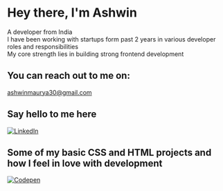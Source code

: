 # Hey there, I'm Ashwin
A developer from India<br>
I have been working with startups form past 2 years in various developer roles and responsibilities<br>
My core strength lies in building strong frontend development 

## You can reach out to me on:
ashwinmaurya30@gmail.com


## Say hello to me here
[![LinkedIn](https://img.shields.io/badge/LinkedIn-%230077B5.svg?logo=linkedin&logoColor=white)](https://linkedin.com/in/ashwin-maurya) 

## Some of my basic CSS and HTML projects and how I feel in love with development
[![Codepen](https://img.shields.io/badge/Codepen-000000?style=for-the-badge&logo=codepen&logoColor=white)](https://codepen.io/ashwin-maurya) 

<!-- Proudly created with GPRM ( https://gprm.itsvg.in ) -->
